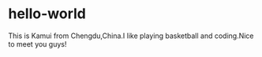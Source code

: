 # hello-world
This is Kamui from Chengdu,China.I like playing basketball and coding.Nice to meet you guys!
